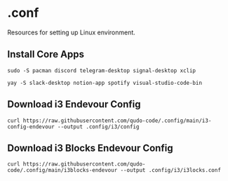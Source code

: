 # .conf
Resources for setting up Linux environment.

## Install Core Apps
`sudo -S pacman discord telegram-desktop signal-desktop xclip`

`yay -S slack-desktop notion-app spotify visual-studio-code-bin`


## Download i3 Endevour Config
`curl https://raw.githubusercontent.com/qudo-code/.config/main/i3-config-endevour --output .config/i3/config`

## Download i3 Blocks Endevour Config
`curl https://raw.githubusercontent.com/qudo-code/.config/main/i3blocks-endevour --output .config/i3/i3locks.conf`

